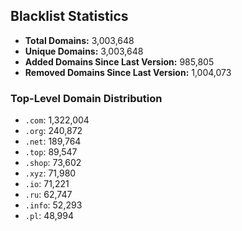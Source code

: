 ## Blacklist Statistics

- **Total Domains:** 3,003,648
- **Unique Domains:** 3,003,648
- **Added Domains Since Last Version:** 985,805
- **Removed Domains Since Last Version:** 1,004,073

### Top-Level Domain Distribution

-  `.com`: 1,322,004
-  `.org`: 240,872
-  `.net`: 189,764
-  `.top`: 89,547
-  `.shop`: 73,602
-  `.xyz`: 71,980
-  `.io`: 71,221
-  `.ru`: 62,747
-  `.info`: 52,293
-  `.pl`: 48,994
